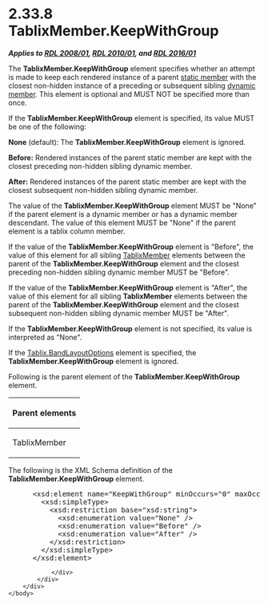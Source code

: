 <html dir="LTR" xmlns:mshelp="http://msdn.microsoft.com/mshelp" xmlns:ddue="http://ddue.schemas.microsoft.com/authoring/2003/5" xmlns:xlink="http://www.w3.org/1999/xlink" xmlns:tool="http://www.microsoft.com/tooltip">
    <head>
        <meta http-equiv="Content-Type" content="text/html; CHARSET=utf-8"></meta>
        <meta name="save" content="history"></meta>
        <title>2.33.8 TablixMember.KeepWithGroup</title>
        <xml>
            <mshelp:toctitle title="2.33.8 TablixMember.KeepWithGroup"></mshelp:toctitle>
            <mshelp:rltitle title="[MS-RDL]: TablixMember.KeepWithGroup"></mshelp:rltitle>
            <mshelp:keyword index="A" term="21e238be-5596-42ad-8583-0c8ef5fdab50"></mshelp:keyword>
            <mshelp:attr name="DCSext.ContentType" value="open specification"></mshelp:attr>
            <mshelp:attr name="AssetID" value="21e238be-5596-42ad-8583-0c8ef5fdab50"></mshelp:attr>
            <mshelp:attr name="TopicType" value="kbRef"></mshelp:attr>
            <mshelp:attr name="DCSext.Title" value="[MS-RDL]: TablixMember.KeepWithGroup" />
        </xml>
    </head>
    <body>
        <div id="header">
            <h1 class="heading">2.33.8 TablixMember.KeepWithGroup</h1>
        </div>
        <div id="mainSection">
            <div id="mainBody">
                <div id="allHistory" class="saveHistory"></div>
                <div id="sectionSection0" class="section" name="collapseableSection">
                    

<p><b><i>Applies to </i></b><a href="1e855f94-4617-47e4-b89e-0856c6cb420f.html"><b><i>RDL 2008/01</i></b></a><b><i>,
</i></b><a href="3428e690-a348-4ec7-8a6a-8efb42d2cdee.html"><b><i>RDL 2010/01</i></b></a><b><i>,
and </i></b><a href="52ce3983-2bfc-4e72-9359-42aaf5fe4509.html"><b><i>RDL 2016/01</i></b></a></p>

<p>The <b>TablixMember.KeepWithGroup</b> element specifies
whether an attempt is made to keep each rendered instance of a parent <a href="b2482b3f-74ab-4ca8-a9e5-c07955011743.html#gt_71fd4518-6443-4177-afc8-64249d9ce2c1">static member</a> with the
closest non-hidden instance of a preceding or subsequent sibling <a href="b2482b3f-74ab-4ca8-a9e5-c07955011743.html#gt_6008ef1a-6292-4d6c-a912-511bf6aa0258">dynamic member</a>. This
element is optional and MUST NOT be specified more than once.</p>

<p>If the <b>TablixMember.KeepWithGroup</b> element is
specified, its value MUST be one of the following:</p>

<p><b>None</b> (default): The <b>TablixMember.KeepWithGroup</b>
element is ignored.</p>

<p><b>Before:</b> Rendered instances of the parent
static member are kept with the closest preceding non-hidden sibling dynamic
member.</p>

<p><b>After:</b> Rendered instances of the parent static
member are kept with the closest subsequent non-hidden sibling dynamic member.</p>

<p>The value of the <b>TablixMember.KeepWithGroup</b> element
MUST be &quot;None&quot; if the parent element is a dynamic member or has a
dynamic member descendant. The value of this element MUST be &quot;None&quot;
if the parent element is a tablix column member.</p>

<p>If the value of the <b>TablixMember.KeepWithGroup</b>
element is &quot;Before&quot;, the value of this element for all sibling <a href="1d8a9691-b173-4e24-9ea9-1f486bc824fd.html">TablixMember</a> elements
between the parent of the <b>TablixMember.KeepWithGroup</b> element and the
closest preceding non-hidden sibling dynamic member MUST be &quot;Before&quot;.</p>

<p>If the value of the <b>TablixMember.KeepWithGroup</b>
element is &quot;After&quot;, the value of this element for all sibling <b>TablixMember</b>
elements between the parent of the <b>TablixMember.KeepWithGroup</b> element
and the closest subsequent non-hidden sibling dynamic member MUST be
&quot;After&quot;.</p>

<p>If the <b>TablixMember.KeepWithGroup</b> element is not
specified, its value is interpreted as &quot;None&quot;.</p>

<p>If the <a href="aa3763a2-4b3a-4cab-9296-15da99211923.html">Tablix.BandLayoutOptions</a>
element is specified, the <b>TablixMember.KeepWithGroup</b> element is ignored.</p>

<p>Following is the parent element of the <b>TablixMember.KeepWithGroup</b>
element.</p>

<table>
 <thead>
  <tr>
   <th>
   <p>Parent elements</p>
   </th>
  </tr>
 </thead>
 <tr>
  <td>
  <p>TablixMember</p>
  </td>
 </tr>
</table>

<p>The following is the XML Schema definition of the <b>TablixMember.KeepWithGroup</b>
element.</p>

<dl>
<dd>
<div><pre> &lt;xsd:element name=&quot;KeepWithGroup&quot; minOccurs=&quot;0&quot; maxOccurs=&quot;1&quot;&gt;
   &lt;xsd:simpleType&gt;
     &lt;xsd:restriction base=&quot;xsd:string&quot;&gt;
       &lt;xsd:enumeration value=&quot;None&quot; /&gt;
       &lt;xsd:enumeration value=&quot;Before&quot; /&gt;
       &lt;xsd:enumeration value=&quot;After&quot; /&gt;
     &lt;/xsd:restriction&gt;
   &lt;/xsd:simpleType&gt;
 &lt;/xsd:element&gt;
</pre></div>
</dd></dl>


                </div>
            </div>
        </div>
    </body>
</html>